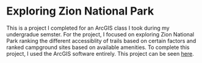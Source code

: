 # Exploring Zion National Park
This is a project I completed for an ArcGIS class I took during my undergradue semster. For the project, I focused on exploring Zion National Park ranking the different accessiblity of trails based on certain factors and ranked campground sites based on available amenities. To complete this project, I used the ArcGIS software entirely. This project can be seen [here](https://arcg.is/0aGOaX). 

